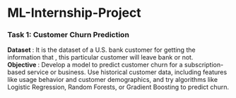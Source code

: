 # ML-Internship-Project

<h3> <b> Task 1: Customer Churn Prediction </b></h3>
<p> <b>Dataset </b>: It is the dataset of a U.S. bank customer for getting the information that , this particular customer will leave
bank or not. <br>
<b> Objective </b>: Develop a model to predict customer churn for a subscription- based service or business. Use historical
customer data, including features like usage behavior and customer demographics, and try algorithms like
Logistic Regression, Random Forests, or Gradient Boosting to predict churn.</p> <br>
